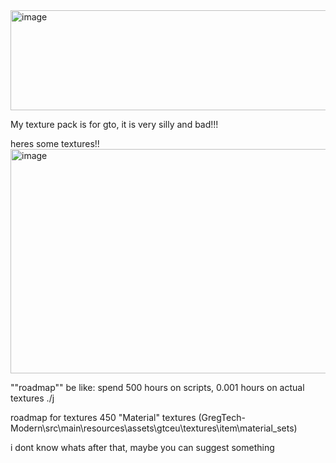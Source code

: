 <img width="931" height="160" alt="image" src="https://github.com/user-attachments/assets/ab333b30-8c1b-4170-a9d7-fb12aa76705f" />

My texture pack is for gto, it is very silly and bad!!! 

heres some textures!!
<img width="906" height="359" alt="image" src="https://github.com/user-attachments/assets/a06461cc-f45f-4c73-b572-cfde9c8ae782" />

""roadmap"" be like:
spend 500 hours on scripts, 0.001 hours on actual textures
./j


roadmap for textures
450 "Material" textures (GregTech-Modern\src\main\resources\assets\gtceu\textures\item\material_sets\)

i dont know whats after that, maybe you can suggest something 
